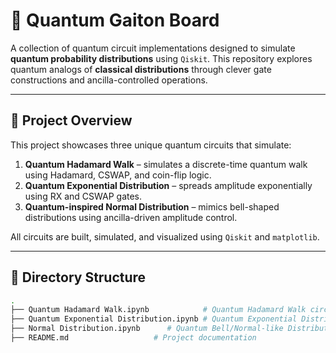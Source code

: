 # 🧠 Quantum Gaiton Board

A collection of quantum circuit implementations designed to simulate **quantum probability distributions** using `Qiskit`. This repository explores quantum analogs of **classical distributions** through clever gate constructions and ancilla-controlled operations.

---

## 🚀 Project Overview

This project showcases three unique quantum circuits that simulate:

1. **Quantum Hadamard Walk** – simulates a discrete-time quantum walk using Hadamard, CSWAP, and coin-flip logic.
2. **Quantum Exponential Distribution** – spreads amplitude exponentially using RX and CSWAP gates.
3. **Quantum-inspired Normal Distribution** – mimics bell-shaped distributions using ancilla-driven amplitude control.

All circuits are built, simulated, and visualized using `Qiskit` and `matplotlib`.

---

## 📁 Directory Structure

```bash
.
├── Quantum Hadamard Walk.ipynb            # Quantum Hadamard Walk circuit and plot
├── Quantum Exponential Distribution.ipynb # Quantum Exponential Distribution circuit
├── Normal Distribution.ipynb      # Quantum Bell/Normal-like Distribution
├── README.md                   # Project documentation

